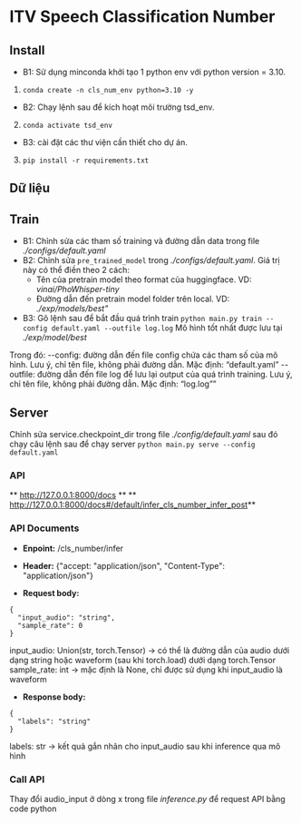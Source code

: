 # ITV Speech Classification Number

## Install
- B1: Sử dụng minconda khởi tạo 1 python env với python version = 3.10.
1. `conda create -n cls_num_env python=3.10 -y`
- B2: Chạy lệnh sau để kích hoạt môi trường tsd_env.
2. `conda activate tsd_env`
- B3: cài đặt các thư viện cần thiết cho dự án.
3. `pip install -r requirements.txt`

## Dữ liệu

## Train
- B1: Chỉnh sửa các tham số training và đường dẫn data trong file *./configs/default.yaml*
- B2: Chỉnh sửa `pre_trained_model` trong *./configs/default.yaml*. Giá trị này có thể điền theo 2 cách:
    - Tên của pretrain model theo format của huggingface. VD: *vinai/PhoWhisper-tiny*
    - Đường dẫn đến pretrain model folder trên local. VD: *./exp/models/best"*
- B3: Gõ lệnh sau để bắt đầu quá trình train
```python main.py train --config default.yaml --outfile log.log```
Mô hình tốt nhất được lưu tại *./exp/model/best*

Trong đó:
--config: đường dẫn đến file config chứa các tham số của mô hình. Lưu ý, chỉ tên file, không phải đường dẫn. Mặc định: “default.yaml”
--outfile: đường dẫn đến file log để lưu lại output của quá trình training. Lưu ý, chỉ tên file, không phải đường dẫn. Mặc định: “log.log””

## Server
Chỉnh sửa service.checkpoint_dir trong file *./config/default.yaml* sau đó chạy câu lệnh sau để chạy server
```python main.py serve --config default.yaml```

### API
** http://127.0.0.1:8000/docs **
** http://127.0.0.1:8000/docs#/default/infer_cls_number_infer_post**

### API Documents
- **Enpoint:** /cls_number/infer

- **Header:**
{"accept: "application/json", "Content-Type": "application/json"}

- **Request body:**
```
{
  "input_audio": "string",
  "sample_rate": 0
}
```
input_audio: Union(str, torch.Tensor) -> có thể là đường dẫn của audio dưới dạng string hoặc waveform (sau khi torch.load) dưới dạng torch.Tensor
sample_rate: int -> mặc định là None, chỉ được sử dụng khi input_audio là waveform

- **Response body:**
```
{
  "labels": "string"
}
```
labels: str -> kết quả gắn nhãn cho input_audio sau khi inference qua mô hình

### Call API
Thay đổi audio_input ở dòng x trong file *inference.py* để request API bằng code python






